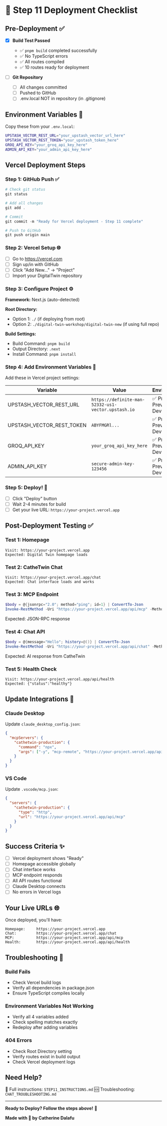 # 🚀 Step 11 Deployment Checklist

## Pre-Deployment ✅

- [x] **Build Test Passed**
  - ✅ `pnpm build` completed successfully
  - ✅ No TypeScript errors
  - ✅ All routes compiled
  - ✅ 10 routes ready for deployment

- [ ] **Git Repository**
  - [ ] All changes committed
  - [ ] Pushed to GitHub
  - [ ] .env.local NOT in repository (in .gitignore)

## Environment Variables 📝

Copy these from your `.env.local`:

```bash
UPSTASH_VECTOR_REST_URL="your_upstash_vector_url_here"
UPSTASH_VECTOR_REST_TOKEN="your_upstash_token_here"
GROQ_API_KEY="your_groq_api_key_here"
ADMIN_API_KEY="your_admin_api_key_here"
```

## Vercel Deployment Steps

### Step 1: GitHub Push ✅
```powershell
# Check git status
git status

# Add all changes
git add .

# Commit
git commit -m "Ready for Vercel deployment - Step 11 complete"

# Push to GitHub
git push origin main
```

### Step 2: Vercel Setup 🌐
- [ ] Go to https://vercel.com
- [ ] Sign up/in with GitHub
- [ ] Click "Add New..." → "Project"
- [ ] Import your DigitalTwin repository

### Step 3: Configure Project ⚙️
**Framework:** Next.js (auto-detected)

**Root Directory:**
- Option 1: `./` (if deploying from root)
- Option 2: `./digital-twin-workshop/digital-twin-new` (if using full repo)

**Build Settings:**
- Build Command: `pnpm build`
- Output Directory: `.next`
- Install Command: `pnpm install`

### Step 4: Add Environment Variables 🔐

Add these in Vercel project settings:

| Variable | Value | Environments |
|----------|-------|--------------|
| UPSTASH_VECTOR_REST_URL | `https://definite-man-52332-us1-vector.upstash.io` | ✅ Prod ✅ Preview ✅ Dev |
| UPSTASH_VECTOR_REST_TOKEN | `ABYFMGRl...` | ✅ Prod ✅ Preview ✅ Dev |
| GROQ_API_KEY | `your_groq_api_key_here` | ✅ Prod ✅ Preview ✅ Dev |
| ADMIN_API_KEY | `secure-admin-key-123456` | ✅ Prod ✅ Preview ✅ Dev |

### Step 5: Deploy! 🚀
- [ ] Click "Deploy" button
- [ ] Wait 2-4 minutes for build
- [ ] Get your live URL: `https://your-project.vercel.app`

## Post-Deployment Testing ✅

### Test 1: Homepage
```
Visit: https://your-project.vercel.app
Expected: Digital Twin homepage loads
```

### Test 2: CatheTwin Chat
```
Visit: https://your-project.vercel.app/chat
Expected: Chat interface loads and works
```

### Test 3: MCP Endpoint
```powershell
$body = @{jsonrpc="2.0"; method="ping"; id=1} | ConvertTo-Json
Invoke-RestMethod -Uri "https://your-project.vercel.app/api/mcp" -Method POST -Body $body -ContentType "application/json"
```
Expected: JSON-RPC response

### Test 4: Chat API
```powershell
$body = @{message="Hello"; history=@()} | ConvertTo-Json
Invoke-RestMethod -Uri "https://your-project.vercel.app/api/chat" -Method POST -Body $body -ContentType "application/json"
```
Expected: AI response from CatheTwin

### Test 5: Health Check
```
Visit: https://your-project.vercel.app/api/health
Expected: {"status":"healthy"}
```

## Update Integrations 🔄

### Claude Desktop
Update `claude_desktop_config.json`:
```json
{
  "mcpServers": {
    "cathetwin-production": {
      "command": "npx",
      "args": ["-y", "mcp-remote", "https://your-project.vercel.app/api/mcp"]
    }
  }
}
```

### VS Code
Update `.vscode/mcp.json`:
```json
{
  "servers": {
    "cathetwin-production": {
      "type": "http",
      "url": "https://your-project.vercel.app/api/mcp"
    }
  }
}
```

## Success Criteria ✨

- [ ] Vercel deployment shows "Ready"
- [ ] Homepage accessible globally
- [ ] Chat interface works
- [ ] MCP endpoint responds
- [ ] All API routes functional
- [ ] Claude Desktop connects
- [ ] No errors in Vercel logs

## Your Live URLs 🌐

Once deployed, you'll have:

```
Homepage:     https://your-project.vercel.app
Chat:         https://your-project.vercel.app/chat
MCP:          https://your-project.vercel.app/api/mcp
Health:       https://your-project.vercel.app/api/health
```

## Troubleshooting 🔧

### Build Fails
- Check Vercel build logs
- Verify all dependencies in package.json
- Ensure TypeScript compiles locally

### Environment Variables Not Working
- Verify all 4 variables added
- Check spelling matches exactly
- Redeploy after adding variables

### 404 Errors
- Check Root Directory setting
- Verify routes exist in build output
- Check Vercel deployment logs

## Need Help?

📖 Full instructions: `STEP11_INSTRUCTIONS.md`
🆘 Troubleshooting: `CHAT_TROUBLESHOOTING.md`

---

**Ready to Deploy? Follow the steps above!** 🚀

**Made with 💜 by Catherine Dalafu**
